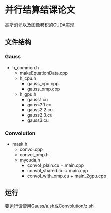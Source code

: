 # 并行结算结课论文

高斯消元以及图像卷积的CUDA实现 

## 文件结构

### Gauss

* h_common.h
  * makeEquationData.cpp
  * h_cpu.h
    * gauss_cpu.cpp
    * gauss_omp.cpp
  * h_gpu.h
    * gauss1.cu
    * gauss2.1.cu
    * gauss2.2.cu
    * gauss2.3.cu
    * gauss3.cu
                  

### Convolution

* mask.h
  * convol.cpp
  * convol_omp.h
  * mycuda.h
    * convol_plain.cu + main.cpp
    * convol_shared.cu + main.cpp
    * convol_with_omp.cu + main_2gpu.cpp



## 运行

要运行请使用Gauss/a.sh或Convolution/z.sh
